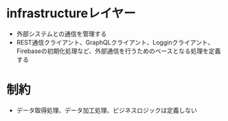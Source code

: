 # infrastructureレイヤー
- 外部システムとの通信を管理する
- REST通信クライアント、GraphQLクライアント、Logginクライアント、Firebaseの初期化処理など、外部通信を行うためのベースとなる処理を定義する

# 制約
- データ取得処理、データ加工処理、ビジネスロジックは定義しない

